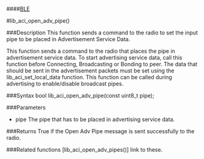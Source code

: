 ####[BLE](https://github.com/NordicSemiconductor/ble-sdk-arduino/tree/master/documentation/libraries/BLE "Go to BLE folder")

#lib_aci_open_adv_pipe()

###Description
This function sends a command to the radio to set the input pipe to be placed in Advertisement Service Data.

This function sends a command to the radio that places the pipe in advertisement service data.
To start advertising service data, call this function before Connecting, Broadcasting or Bonding to peer.
The data that should be sent in the advertisement packets must be set using the lib_aci_set_local_data function.
This function can be called during advertising to enable/disable broadcast pipes.  

###Syntax
    bool lib_aci_open_adv_pipe(const uint8_t pipe);

###Parameters
* pipe The pipe that has to be placed in advertising service data.

###Returns
    True if the Open Adv Pipe message is sent successfully to the radio.

###Related functions
[lib_aci_open_adv_pipes()] link to these.
